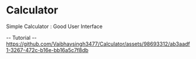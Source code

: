 # Calculator
Simple Calculator : Good User Interface

-- Tutorial  -- 
https://github.com/Vaibhavsingh3477/Calculator/assets/98693312/ab3aadf1-3267-472c-b16e-bb16a5c7f8db





